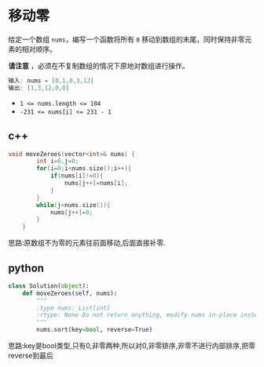 # 移动零

给定一个数组 `nums`，编写一个函数将所有 `0` 移动到数组的末尾，同时保持非零元素的相对顺序。

**请注意** ，必须在不复制数组的情况下原地对数组进行操作。

```c++
输入: nums = [0,1,0,3,12]
输出: [1,3,12,0,0]
```

- `1 <= nums.length <= 104`
- `-231 <= nums[i] <= 231 - 1`

##  c++

```c++
void moveZeroes(vector<int>& nums) {
        int i=0,j=0;
        for(i=0;i<nums.size();i++){
            if(nums[i]!=0){
                nums[j++]=nums[i];
            }
        }
        while(j<nums.size()){
            nums[j++]=0;
        }
    }
```

思路:原数组不为零的元素往前面移动,后面直接补零.

## python

```python
class Solution(object):
    def moveZeroes(self, nums):
        """
        :type nums: List[int]
        :rtype: None Do not return anything, modify nums in-place instead.
        """
        nums.sort(key=bool, reverse=True)
```

思路:key是bool类型,只有0,非零两种,所以对0,非零排序,非零不进行内部排序,把零reverse到最后
